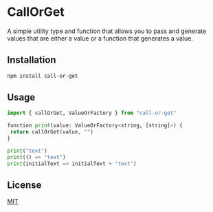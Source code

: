 # CallOrGet

A simple utility type and function that allows you to pass and generate values that are either a value or a function that generates a value.

## Installation

```bash
npm install call-or-get
```

## Usage

```python
import { callOrGet, ValueOrFactory } from "call-or-get"

function print(value: ValueOrFactory<string, [string]>) {
 return callOrGet(value, "")
}

print("text")
print(() => "text")
print(initialText => initialText + "text")

```

## License

[MIT](https://choosealicense.com/licenses/mit/)
